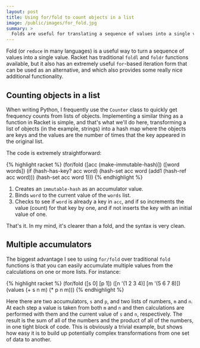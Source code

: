 ```yaml
---
layout: post
title: Using for/fold to count objects in a list
image: /public/images/for_fold.jpg
summary: >
  Folds are useful for translating a sequence of values into a single value. In this example, we'll turn a list of items into a hash map that contains how many times each item appears in the list.
---
```


Fold (or `reduce` in many languages) is a useful way to turn a sequence of values into a single value. Racket has traditional `foldl` and `foldr` functions available, but it also has an extremely useful `for`-based iteration form that can be used as an alternative, and which also provides some really nice additional functionality.

## Counting objects in a list

When writing Python, I frequently use the `Counter` class to quickly get frequency counts from lists of objects. Implementing a similar thing as a function in Racket is simple, and that's what we'll do here, transforming a list of objects (in the example, strings) into a hash map where the objects are keys and the values are the number of times that the key appeared in the original list.

The code is extremely straightforward:

{% highlight racket %}
(for/fold
  ([acc (make-immutable-hash)])
  ([word words])
  (if
    (hash-has-key? acc word)
    (hash-set acc word (add1 (hash-ref acc word)))
    (hash-set acc word 1)))
{% endhighlight %}

1. Creates an `immutable-hash` as an accumulator value.
2. Binds `word` to the current value of the `words` list.
3. Checks to see if `word` is already a key in `acc`, and if so increments the value (count) for that key by one, and if not inserts the key with an initial value of one.

That's it. In my mind, it's clearer than a fold, and the syntax is very clean.

## Multiple accumulators

The biggest advantage I see to using `for/fold` over traditional `fold` functions is that you can easily accumulate multiple values from the calculations on one or more lists. For instance:

{% highlight racket %}
(for/fold
  ([s 0] [p 1])
  ([n '(1 2 3 4)] [m '(5 6 7 8)])
  (values
    (+ s n m)
    (* p n m)))
{% endhighlight %}

Here there are two accumulators, `s` and `p`, and two lists of numbers, `m` and `n`. At each step a value is taken from both `m` and `n` and then calculations are performed with them and the current value of `s` and `n`, respectively. The result is the sum of all of the numbers and the product of all of the numbers, in one tight block of code. This is obviously a trivial example, but shows how easy it is to build up potentially complex transformations from one set of data to another.
